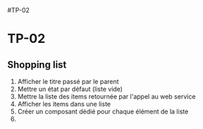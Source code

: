 #TP-02

# TP-02
## Shopping list
1. Afficher le titre passé par le parent
2. Mettre un état par défaut (liste vide)
3. Mettre la liste des items retournée par l'appel au web service
4. Afficher les items dans une liste <ul></ul>
5. Créer un composant dédié pour chaque élément de la liste <li>
